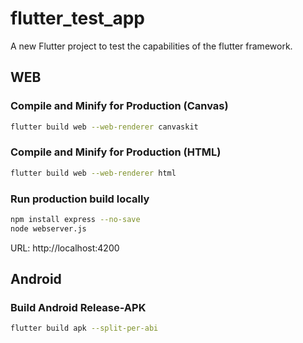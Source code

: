 # flutter_test_app

A new Flutter project to test the capabilities of the flutter framework.

## WEB

### Compile and Minify for Production (Canvas)

```sh
flutter build web --web-renderer canvaskit
```

### Compile and Minify for Production (HTML)

```sh
flutter build web --web-renderer html
```

### Run production build locally

```sh
npm install express --no-save
node webserver.js
```

URL: http://localhost:4200

## Android

### Build Android Release-APK

```sh
flutter build apk --split-per-abi
```

